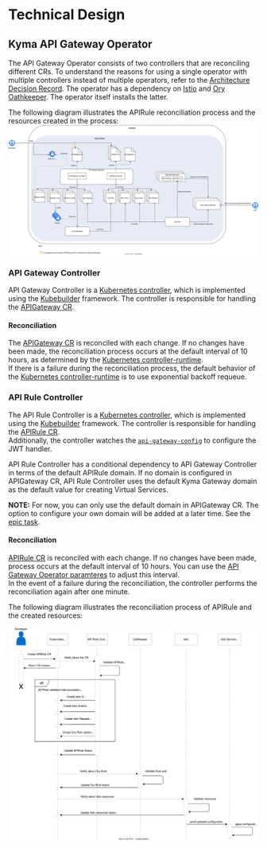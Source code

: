 # Technical Design

## Kyma API Gateway Operator

The API Gateway Operator consists of two controllers that are reconciling different CRs. To understand the reasons for using a single operator with multiple controllers instead of multiple operators, refer to the [Architecture Decision Record](https://github.com/kyma-project/api-gateway/issues/495).
The operator has a dependency on [Istio](https://istio.io/) and [Ory Oathkeeper](https://www.ory.sh/docs/oathkeeper). The operator itself installs the latter. 

The following diagram illustrates the APIRule reconciliation process and the resources created in the process:
![Kyma API Gateway Overview](../assets/operator-contributor-skr-overview.svg)

### API Gateway Controller

API Gateway Controller is a [Kubernetes controller](https://kubernetes.io/docs/concepts/architecture/controller/), which is implemented using the [Kubebuilder](https://book.kubebuilder.io/) framework. 
The controller is responsible for handling the [APIGateway CR](../user/custom-resources/apigateway/04-00-apigateway-custom-resource.md).

#### Reconciliation
The [APIGateway CR](../user/custom-resources/apigateway/04-00-apigateway-custom-resource.md) is reconciled with each change. If no changes have been made, the reconciliation process occurs at the default interval of 10 hours,
as determined by the [Kubernetes controller-runtime](https://pkg.go.dev/sigs.k8s.io/controller-runtime).  
If there is a failure during the reconciliation process, the default behavior of the [Kubernetes controller-runtime](https://pkg.go.dev/sigs.k8s.io/controller-runtime) is to use exponential backoff requeue. 

### API Rule Controller

The API Rule Controller is a [Kubernetes controller](https://kubernetes.io/docs/concepts/architecture/controller/), which is implemented using the [Kubebuilder](https://book.kubebuilder.io/) framework. 
The controller is responsible for handling the [APIRule CR](../user/custom-resources/apirule/04-10-apirule-custom-resource.md).  
Additionally, the controller watches the [`api-gateway-config`](../user/custom-resources/apirule/04-20-apirule-istio-jwt-access-strategy.md) to configure the JWT handler.

API Rule Controller has a conditional dependency to API Gateway Controller in terms of the default APIRule domain. If no domain is configured in APIGateway CR, API Rule Controller uses the default Kyma Gateway domain as the default value for creating Virtual Services.

**NOTE:** For now, you can only use the default domain in APIGateway CR. The option to configure your own domain will be added at a later time. See the [epic task](https://github.com/kyma-project/api-gateway/issues/130).

#### Reconciliation
[APIRule CR](../user/custom-resources/apirule/04-10-apirule-custom-resource.md) is reconciled with each change. If no changes have been made, process occurs at the default interval of 10 hours.
You can use the [API Gateway Operator paramteres](../user/technical-reference/05-00-api-gateway-operator-parameters.md) to adjust this interval.  
In the event of a failure during the reconciliation, the controller performs the reconciliation again after one minute.

The following diagram illustrates the reconciliation process of APIRule and the created resources:

![APIRule CR Reconciliation](../assets/api-rule-reconciliation-sequence.svg)

